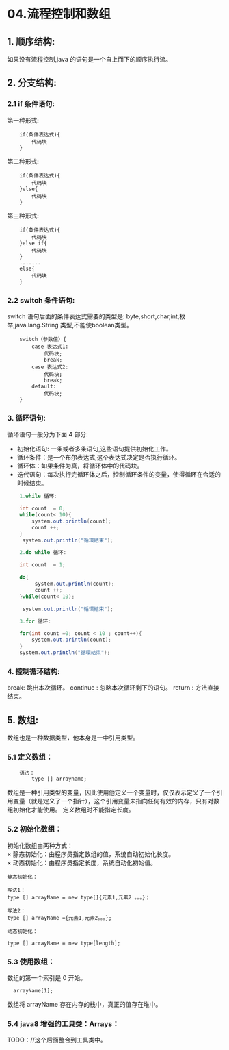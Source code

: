 # 04.流程控制和数组

## 1. 顺序结构:

如果没有流程控制,java 的语句是一个自上而下的顺序执行流。

## 2. 分支结构:

### 2.1 if 条件语句:

第一种形式:

```text
    if(条件表达式){
        代码块
    }
```

第二种形式:

```text
    if(条件表达式){
        代码块
    }else{
        代码块
    }
```

第三种形式:

```text
    if(条件表达式){
        代码块
    }else if{
        代码块
    }
    .......
    else{
        代码块
    }
```

### 2.2 switch 条件语句:

switch 语句后面的条件表达式需要的类型是: byte,short,char,int,枚举,java.lang.String 类型,不能使boolean类型。

```text
    switch（参数值）{
        case 表达式1:
            代码块;
            break;
        case 表达式2:
            代码块;
            break;
        default:
            代码块;
    }
```

### 3. 循环语句:

循环语句一般分为下面 4 部分:

* 初始化语句: 一条或者多条语句,这些语句提供初始化工作。
* 循环条件：是一个布尔表达式,这个表达式决定是否执行循环。
* 循环体：如果条件为真，将循环体中的代码块。
* 迭代语句：每次执行完循环体之后，控制循环条件的变量，使得循环在合适的时候结束。

```java
    1.while 循环:

    int count  = 0;
    while(count< 10){
        system.out.println(count);
        count ++;
    }
     system.out.println("循環結束");
```

```java
    2.do while 循环:

    int count  = 1;

    do{
         system.out.println(count);
         count ++;
    }while(count< 10);

     system.out.println("循環結束");
```

```java
    3.for 循环:

    for(int count =0; count < 10 ; count++){
        system.out.println(count);
    }
    system.out.println("循環結束");
```

### 4. 控制循环结构:

break: 跳出本次循环。 continue : 忽略本次循环剩下的语句。 return : 方法直接结束。

## 5. 数组:

数组也是一种数据类型，他本身是一中引用类型。

### 5.1 定义数组：

```text
    语法：
        type [] arrayname;
```

数组是一种引用类型的变量，因此使用他定义一个变量时，仅仅表示定义了一个引用变量（就是定义了一个指针），这个引用变量未指向任何有效的内存，只有对数组初始化才能使用。 定义数组时不能指定长度。

### 5.2 初始化数组：

初始化数组由两种方式：  
× 静态初始化：由程序员指定数组的值，系统自动初始化长度。  
× 动态初始化：由程序员指定长度，系统自动化初始值。

```text
静态初始化：

写法1：
type [] arrayName = new type[]{元素1,元素2 。。。}；

写法2：
type [] arrayName ={元素1,元素2。。。};

动态初始化：

type [] arrayName = new type[length];
```

### 5.3 使用数组：

数组的第一个索引是 0 开始。

```text
  arrayName[1];
```

数组将 arrayName 存在内存的栈中，真正的值存在堆中。

### 5.4 java8 增强的工具类：Arrays：

TODO：//这个后面整合到工具类中。

